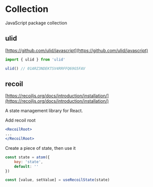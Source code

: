# Collection

JavaScript package collection

## ulid

[https://github.com/ulid/javascript](https://github.com/ulid/javascript)

```js
import { ulid } from 'ulid'

ulid() // 01ARZ3NDEKTSV4RRFFQ69G5FAV
```

## recoil

[https://recoiljs.org/docs/introduction/installation/](https://recoiljs.org/docs/introduction/installation/)

A state management library for React.

Add recoil root
```jsx
<RecoilRoot>
...
</RecoilRoot>
```

Create a piece of state, then use it
```js
const state = atom({
    key: 'state',
    default: ''
})

const [value, setValue] = useRecoilState(state)
```
